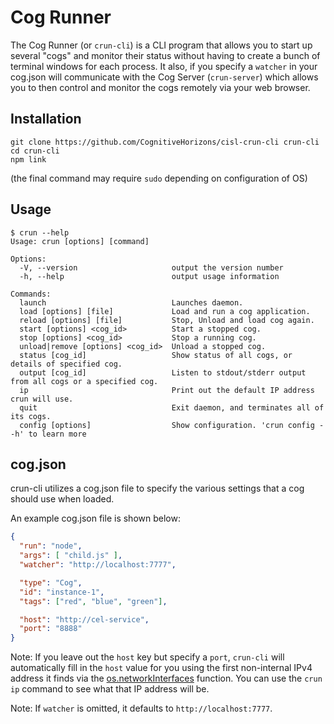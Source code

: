 # Cog Runner

The Cog Runner (or `crun-cli`) is a CLI program that allows you to start up several "cogs" and
monitor their status without having to create a bunch of terminal windows for each process. It
also, if you specify a `watcher` in your cog.json will communicate with the Cog Server (`crun-server`)
which allows you to then control and monitor the cogs remotely via your web browser.

## Installation
```
git clone https://github.com/CognitiveHorizons/cisl-crun-cli crun-cli
cd crun-cli
npm link
```
(the final command may require `sudo` depending on configuration of OS)

## Usage
```
$ crun --help
Usage: crun [options] [command]

Options:
  -V, --version                     output the version number
  -h, --help                        output usage information

Commands:
  launch                            Launches daemon.
  load [options] [file]             Load and run a cog application.
  reload [options] [file]           Stop, Unload and load cog again.
  start [options] <cog_id>          Start a stopped cog.
  stop [options] <cog_id>           Stop a running cog.
  unload|remove [options] <cog_id>  Unload a stopped cog.
  status [cog_id]                   Show status of all cogs, or details of specified cog.
  output [cog_id]                   Listen to stdout/stderr output from all cogs or a specified cog.
  ip                                Print out the default IP address crun will use.
  quit                              Exit daemon, and terminates all of its cogs.
  config [options]                  Show configuration. 'crun config --h' to learn more
```

## cog.json
crun-cli utilizes a cog.json file to specify the various settings that a cog should use when
loaded.
 
An example cog.json file is shown below:
```json
{
  "run": "node",
  "args": [ "child.js" ],
  "watcher": "http://localhost:7777",

  "type": "Cog",
  "id": "instance-1",
  "tags": ["red", "blue", "green"],

  "host": "http://cel-service",
  "port": "8888"
}
```
Note: If you leave out the `host` key but specify a `port`, `crun-cli` will automatically fill
in the `host` value for you using the first non-internal IPv4 address it finds via the 
[os.networkInterfaces](https://nodejs.org/api/os.html#os_os_networkinterfaces) function. You can
use the `crun ip` command to see what that IP address will be.

Note: If `watcher` is omitted, it defaults to `http://localhost:7777`.
